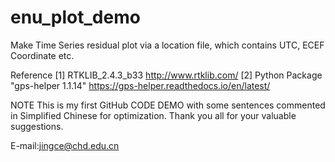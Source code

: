 # enu_plot_demo
Make Time Series residual plot via a location file, which contains UTC, ECEF Coordinate etc. 

Reference
[1] RTKLIB_2.4.3_b33                    http://www.rtklib.com/
[2] Python Package "gps-helper 1.1.14"  https://gps-helper.readthedocs.io/en/latest/

NOTE
This is my first GitHub CODE DEMO with some sentences commented in Simplified Chinese for optimization.
Thank you all for your valuable suggestions.

E-mail:jingce@chd.edu.cn
